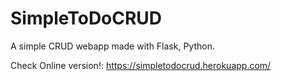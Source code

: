 # SimpleToDoCRUD

A simple CRUD webapp made with Flask, Python.

Check Online version!: https://simpletodocrud.herokuapp.com/

